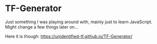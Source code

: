 # TF-Generator
Just something I was playing around with, mainly just to learn JavaScript. Might change a few things later on...

Here it is though: https://unidentified-tf.github.io/TF-Generator/
